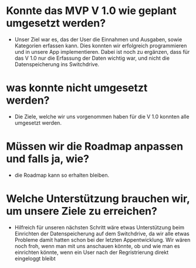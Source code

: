 # Konnte das MVP V 1.0 wie geplant umgesetzt werden?
- Unser Ziel war es, das der User die Einnahmen und Ausgaben, sowie Kategorien erfassen kann. Dies konnten wir erfolgreich programmieren und in unsere App implementieren. Dabei ist noch zu ergänzen, dass für das V 1.0 nur die Erfassung der Daten wichtig war, und nicht die Datenspeicherung ins Switchdrive.

# was konnte nicht umgesetzt werden?
- Die Ziele, welche wir uns vorgenommen haben für die V 1.0 konnten alle umgesetzt werden.

# Müssen wir die Roadmap anpassen und falls ja, wie?
- die Roadmap kann so erhalten bleiben.

# Welche Unterstützung brauchen wir, um unsere Ziele zu erreichen?
- Hilfreich für unseren nächsten Schritt wäre etwas Unterstützung beim Einrichten der Datenspeicherung auf dem Switchdrive, da wir alle etwas Probleme damit hatten schon bei der letzten Appentwicklung. Wir wären noch froh, wenn man mit uns anschauen könnte, ob und wie man es einrichten könnte, wenn ein User nach der Regristrierung direkt eingeloggt bleibt 